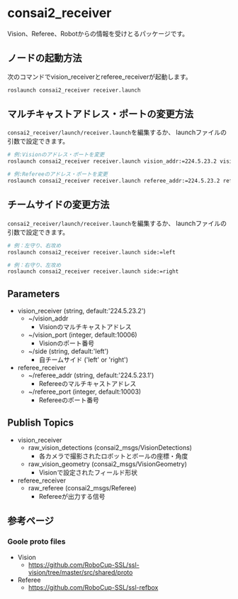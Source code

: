 # consai2_receiver

Vision、Referee、Robotからの情報を受けとるパッケージです。


## ノードの起動方法

次のコマンドでvision_receiverとreferee_receiverが起動します。

```sh
roslaunch consai2_receiver receiver.launch 
```

## マルチキャストアドレス・ポートの変更方法

`consai2_receiver/launch/receiver.launch`を編集するか、
launchファイルの引数で設定できます。

```sh
# 例:Visionのアドレス・ポートを変更
roslaunch consai2_receiver receiver.launch vision_addr:=224.5.23.2 vision_port:=10006

# 例:Refereeのアドレス・ポートを変更
roslaunch consai2_receiver receiver.launch referee_addr:=224.5.23.2 referee_port:=10006
```

## チームサイドの変更方法

`consai2_receiver/launch/receiver.launch`を編集するか、
launchファイルの引数で設定できます。

```sh
# 例：左守り、右攻め
roslaunch consai2_receiver receiver.launch side:=left

# 例：右守り、左攻め
roslaunch consai2_receiver receiver.launch side:=right
```

## Parameters
- vision_receiver (string, default:'224.5.23.2')
  - ~/vision_addr
    - Visionのマルチキャストアドレス
  - ~/vision_port (integer, default:10006)
    - Visionのポート番号
  - ~/side (string, default:'left')
    - 自チームサイド ('left' or 'right')
- referee_receiver
  - ~/referee_addr (string, default:'224.5.23.1')
    - Refereeのマルチキャストアドレス
  - ~/referee_port (integer, default:10003)
    - Refereeのポート番号

## Publish Topics

- vision_receiver
  - raw_vision_detections (consai2_msgs/VisionDetections)
    - 各カメラで撮影されたロボットとボールの座標・角度
  - raw_vision_geometry (consai2_msgs/VisionGeometry)
    - Visionで設定されたフィールド形状
- referee_receiver
  - raw_referee (consai2_msgs/Referee)
    - Refereeが出力する信号


## 参考ページ
### Goole proto files

- Vision
  - https://github.com/RoboCup-SSL/ssl-vision/tree/master/src/shared/proto
- Referee
  - https://github.com/RoboCup-SSL/ssl-refbox
